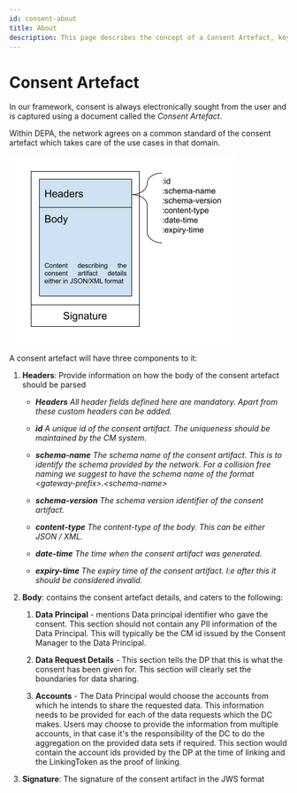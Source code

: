 ```yaml
---
id: consent-about
title: About
description: This page describes the concept of a Consent Artefact, key to DEPA.
---
```


# Consent Artefact

In our framework, consent is always electronically sought from the user and is captured using a document called the _Consent Artefact_.

Within DEPA, the network agrees on a common standard of the consent artefact which takes care of the use cases in that domain.

![consentArtifactTemplate](/img/learn/about-depa/consent-artefact-template.png)

A consent artefact will have three components to it:

1. **Headers**: Provide information on how the body of the consent artefact should be parsed

   - **_Headers_**
     _All header fields defined here are mandatory. Apart from these custom headers can be added._

   - **_id_**
     _A unique id of the consent artifact. The uniqueness should be maintained by the CM system._

   - **_schema-name_**
     _The schema name of the consent artifact. This is to identify the schema provided by the network. For a collision free naming we suggest to have the schema name of the format &lt;gateway-prefix>.&lt;schema-name>_

   - **_schema-version_**
     _The schema version identifier of the consent artifact._

   - **_content-type_**
     _The content-type of the body. This can be either JSON / XML._

   - **_date-time_**
     _The time when the consent artifact was generated._

   - **_expiry-time_**
     _The expiry time of the consent artifact. I:e after this it should be considered invalid._

2. **Body**: contains the consent artefact details, and caters to the following:

   1. **Data Principal** - mentions Data principal identifier who gave the consent. This section should not contain any PII information of the Data Principal. This will typically be the CM id issued by the Consent Manager to the Data Principal.

   2. **Data Request Details** - This section tells the DP that this is what the consent has been given for. This section will clearly set the boundaries for data sharing.

   3. **Accounts** - The Data Principal would choose the accounts from which he intends to share the requested data. This information needs to be provided for each of the data requests which the DC makes. Users may choose to provide the information from multiple accounts, in that case it's the responsibility of the DC to do the aggregation on the provided data sets if required. This section would contain the account ids provided by the DP at the time of linking and the LinkingToken as the proof of linking.

3. **Signature**: The signature of the consent artifact in the JWS format
